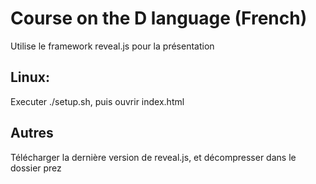 # Course on the D language (French)

Utilise le framework reveal.js pour la présentation

## Linux:
Executer ./setup.sh, puis ouvrir index.html

## Autres
Télécharger la dernière version de reveal.js, et décompresser dans le dossier prez
